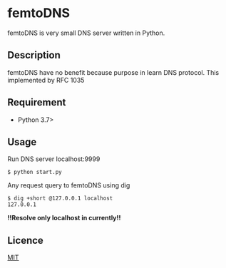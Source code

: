 femtoDNS
==
femtoDNS is very small DNS server written in Python.

## Description
femtoDNS have no benefit because purpose in learn DNS protocol.
This implemented by RFC 1035

## Requirement
 - Python 3.7>

## Usage
Run DNS server localhost:9999
```
$ python start.py
```

Any request query to femtoDNS using dig
```
$ dig +short @127.0.0.1 localhost
127.0.0.1
```
**!!Resolve only localhost in currently!!**

## Licence
[MIT](https://github.com/hirokikana/femtoDNS/blob/master/LICENSE)

